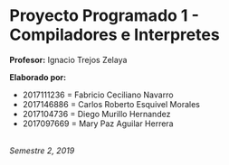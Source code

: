# Proyecto Programado 1 - Compiladores e Interpretes

**Profesor:** Ignacio Trejos Zelaya

**Elaborado por:**
- 2017111236 = Fabricio Ceciliano Navarro
- 2017146886 = Carlos Roberto Esquivel Morales
- 2017104736 = Diego Murillo Hernandez
- 2017097669 = Mary Paz Aguilar Herrera
   
\
_Semestre 2, 2019_
